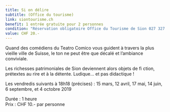 ```yaml
---
title: Si on délire
subtitle: (Office du tourisme)
link: siontourisme.ch
benefit: 1 entrée gratuite pour 2 personnes
condition: "Réservation obligatoire Office du Tourisme de Sion 027 327 77 27"
value: CHF 20.-
---
```


Quand des comédiens du Teatro
Comico vous guident à travers la
plus vieille ville de Suisse, le ton ne
peut être que décalé et l’ambiance
conviviale.

Les richesses patrimoniales de Sion
deviennent alors objets de fi ction,
prétextes au rire et à la détente.
Ludique... et pas didactique !

Les vendredis suivants à 18h18
(précises) : 15 mars, 12 avril,
17 mai, 14 juin, 6 septembre,
et 4 octobre 2019

Durée : 1 heure<br>
Prix : CHF 10.- par personne
